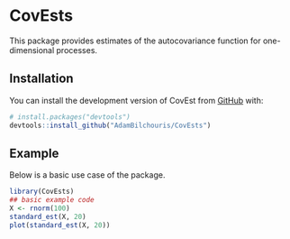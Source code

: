
# CovEsts

<!-- badges: start -->
<!-- badges: end -->

This package provides estimates of the autocovariance function for one-dimensional processes.

## Installation

You can install the development version of CovEst from [GitHub](https://github.com/AdamBilchouris/CovEsts) with:

``` r
# install.packages("devtools")
devtools::install_github("AdamBilchouris/CovEsts")
```

## Example

Below is a basic use case of the package.

``` r
library(CovEsts)
## basic example code
X <- rnorm(100)
standard_est(X, 20)
plot(standard_est(X, 20))
```


